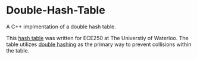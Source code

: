 # Double-Hash-Table
A C++ implmentation of a double hash table.

This <a href= "http://en.wikipedia.org/wiki/Hash_table">hash table</a> was written for ECE250 at The Universtiy of Waterloo. 
The table utilizes <a href="http://en.wikipedia.org/wiki/Double_hashing"> double hashing</a> as the primary way to prevent 
collisions within the table. 

